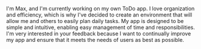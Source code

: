 
I'm Max, and I'm currently working on my own ToDo app. I love organization and efficiency, which is why I've decided to create an environment that will allow me and others to easily plan daily tasks. My app is designed to be simple and intuitive, enabling easy management of time and responsibilities. I'm very interested in your feedback because I want to continually improve my app and ensure that it meets the needs of users as best as possible.
